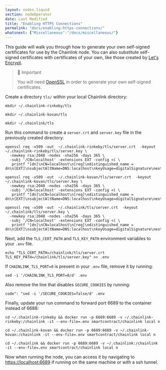 ```yaml
---
layout: nodes.liquid
section: nodeOperator
date: Last Modified
title: "Enabling HTTPS Connections"
permalink: "docs/enabling-https-connections/"
whatsnext: {"Miscellaneous":"/docs/miscellaneous/"}
---
```

This guide will walk you through how to generate your own self-signed certificates for use by the Chainlink node. You can also substitute self-signed certificates with certificates of your own, like those created by <a href="https://letsencrypt.org/" target="_blank">Let's Encrypt</a>.

> 📘 Important
>
> You will need [OpenSSL](https://www.openssl.org) in order to generate your own self-signed certificates.

Create a directory `tls/` within your local Chainlink directory:

```text Rinkeby
mkdir ~/.chainlink-rinkeby/tls
```
```text Kovan
mkdir ~/.chainlink-kovan/tls
```
```text Mainnet
mkdir ~/.chainlink/tls
```

Run this command to create a `server.crt` and `server.key` file in the previously created directory:

```shell Rinkeby
openssl req -x509 -out  ~/.chainlink-rinkeby/tls/server.crt  -keyout ~/.chainlink-rinkeby/tls/server.key \
  -newkey rsa:2048 -nodes -sha256 -days 365 \
  -subj '/CN=localhost' -extensions EXT -config <( \
   printf "[dn]\nCN=localhost\n[req]\ndistinguished_name = dn\n[EXT]\nsubjectAltName=DNS:localhost\nkeyUsage=digitalSignature\nextendedKeyUsage=serverAuth")
```
```shell Kovan
openssl req -x509 -out  ~/.chainlink-kovan/tls/server.crt  -keyout ~/.chainlink-kovan/tls/server.key \
  -newkey rsa:2048 -nodes -sha256 -days 365 \
  -subj '/CN=localhost' -extensions EXT -config <( \
   printf "[dn]\nCN=localhost\n[req]\ndistinguished_name = dn\n[EXT]\nsubjectAltName=DNS:localhost\nkeyUsage=digitalSignature\nextendedKeyUsage=serverAuth")
```
```shell Mainnet
openssl req -x509 -out  ~/.chainlink/tls/server.crt  -keyout ~/.chainlink/tls/server.key \
  -newkey rsa:2048 -nodes -sha256 -days 365 \
  -subj '/CN=localhost' -extensions EXT -config <( \
   printf "[dn]\nCN=localhost\n[req]\ndistinguished_name = dn\n[EXT]\nsubjectAltName=DNS:localhost\nkeyUsage=digitalSignature\nextendedKeyUsage=serverAuth")
```

Next, add the `TLS_CERT_PATH` and `TLS_KEY_PATH` environment variables to your `.env` file.

```shell Shell
echo "TLS_CERT_PATH=/chainlink/tls/server.crt
TLS_KEY_PATH=/chainlink/tls/server.key" >> .env
```

If `CHAINLINK_TLS_PORT=0` is present in your `.env` file, remove it by running:

```shell Shell
sed -i '/CHAINLINK_TLS_PORT=0/d' .env
```

Also remove the line that disables `SECURE_COOKIES` by running:

```shell Shell
code": "sed -i '/SECURE_COOKIES=false/d' .env
```

Finally, update your run command to forward port 6689 to the container instead of 6688:

```shell Rinkeby
cd ~/.chainlink-rinkeby && docker run -p 6689:6689 -v ~/.chainlink-rinkeby:/chainlink -it --env-file=.env smartcontract/chainlink local n
```
```shell Kovan
cd ~/.chainlink-kovan && docker run -p 6689:6689 -v ~/.chainlink-kovan:/chainlink -it --env-file=.env smartcontract/chainlink local n
```
```shell Mainnet
cd ~/.chainlink && docker run -p 6689:6689 -v ~/.chainlink:/chainlink -it --env-file=.env smartcontract/chainlink local n
```

Now when running the node, you can access it by navigating to [https://localhost:6689](https://localhost:6689) if running on the same machine or with a ssh tunnel.
